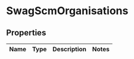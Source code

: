 
# SwagScmOrganisations

## Properties
Name | Type | Description | Notes
------------ | ------------- | ------------- | -------------




